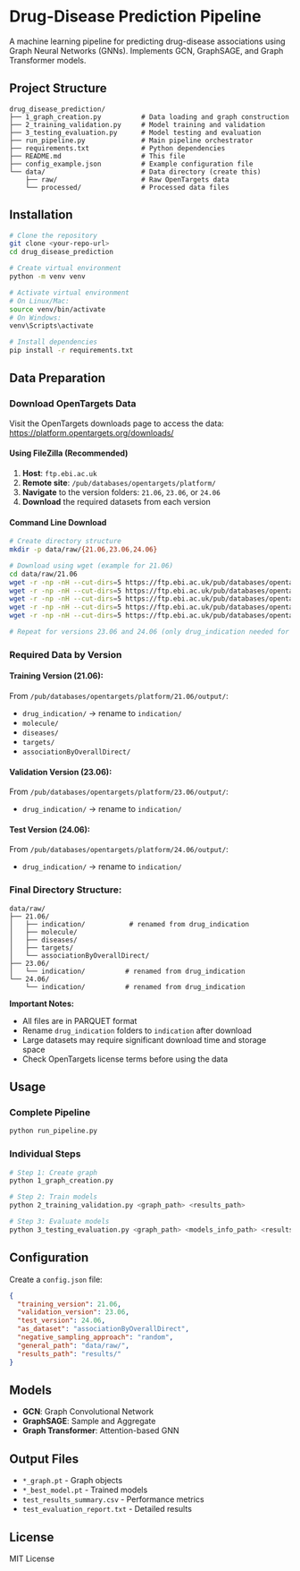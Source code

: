 # Drug-Disease Prediction Pipeline

A machine learning pipeline for predicting drug-disease associations using Graph Neural Networks (GNNs). Implements GCN, GraphSAGE, and Graph Transformer models.

## Project Structure

```
drug_disease_prediction/
├── 1_graph_creation.py          # Data loading and graph construction
├── 2_training_validation.py     # Model training and validation
├── 3_testing_evaluation.py      # Model testing and evaluation
├── run_pipeline.py              # Main pipeline orchestrator
├── requirements.txt             # Python dependencies
├── README.md                    # This file
├── config_example.json          # Example configuration file
└── data/                        # Data directory (create this)
    ├── raw/                     # Raw OpenTargets data
    └── processed/               # Processed data files
```

## Installation

```bash
# Clone the repository
git clone <your-repo-url>
cd drug_disease_prediction

# Create virtual environment
python -m venv venv

# Activate virtual environment
# On Linux/Mac:
source venv/bin/activate
# On Windows:
venv\Scripts\activate

# Install dependencies
pip install -r requirements.txt
```

## Data Preparation

### Download OpenTargets Data

Visit the OpenTargets downloads page to access the data: https://platform.opentargets.org/downloads/

#### Using FileZilla (Recommended)
1. **Host**: `ftp.ebi.ac.uk`
2. **Remote site**: `/pub/databases/opentargets/platform/`
3. **Navigate** to the version folders: `21.06`, `23.06`, or `24.06`
4. **Download** the required datasets from each version

#### Command Line Download
```bash
# Create directory structure
mkdir -p data/raw/{21.06,23.06,24.06}

# Download using wget (example for 21.06)
cd data/raw/21.06
wget -r -np -nH --cut-dirs=5 https://ftp.ebi.ac.uk/pub/databases/opentargets/platform/21.06/output/drug_indication/
wget -r -np -nH --cut-dirs=5 https://ftp.ebi.ac.uk/pub/databases/opentargets/platform/21.06/output/molecule/
wget -r -np -nH --cut-dirs=5 https://ftp.ebi.ac.uk/pub/databases/opentargets/platform/21.06/output/diseases/
wget -r -np -nH --cut-dirs=5 https://ftp.ebi.ac.uk/pub/databases/opentargets/platform/21.06/output/targets/
wget -r -np -nH --cut-dirs=5 https://ftp.ebi.ac.uk/pub/databases/opentargets/platform/21.06/output/associationByOverallDirect/

# Repeat for versions 23.06 and 24.06 (only drug_indication needed for these)
```

### Required Data by Version

#### Training Version (21.06):
From `/pub/databases/opentargets/platform/21.06/output/`:
- `drug_indication/` → rename to `indication/`
- `molecule/`
- `diseases/`
- `targets/`
- `associationByOverallDirect/`

#### Validation Version (23.06):
From `/pub/databases/opentargets/platform/23.06/output/`:
- `drug_indication/` → rename to `indication/`

#### Test Version (24.06):
From `/pub/databases/opentargets/platform/24.06/output/`:
- `drug_indication/` → rename to `indication/`

### Final Directory Structure:
```
data/raw/
├── 21.06/
│   ├── indication/           # renamed from drug_indication
│   ├── molecule/            
│   ├── diseases/            
│   ├── targets/             
│   └── associationByOverallDirect/
├── 23.06/
│   └── indication/          # renamed from drug_indication
└── 24.06/
    └── indication/          # renamed from drug_indication
```

**Important Notes:**
- All files are in PARQUET format
- Rename `drug_indication` folders to `indication` after download
- Large datasets may require significant download time and storage space
- Check OpenTargets license terms before using the data

## Usage

### Complete Pipeline
```bash
python run_pipeline.py
```

### Individual Steps
```bash
# Step 1: Create graph
python 1_graph_creation.py

# Step 2: Train models
python 2_training_validation.py <graph_path> <results_path>

# Step 3: Evaluate models
python 3_testing_evaluation.py <graph_path> <models_info_path> <results_path>
```

## Configuration

Create a `config.json` file:

```json
{
  "training_version": 21.06,
  "validation_version": 23.06,
  "test_version": 24.06,
  "as_dataset": "associationByOverallDirect",
  "negative_sampling_approach": "random",
  "general_path": "data/raw/",
  "results_path": "results/"
}
```

## Models

- **GCN**: Graph Convolutional Network
- **GraphSAGE**: Sample and Aggregate
- **Graph Transformer**: Attention-based GNN

## Output Files

- `*_graph.pt` - Graph objects
- `*_best_model.pt` - Trained models
- `test_results_summary.csv` - Performance metrics
- `test_evaluation_report.txt` - Detailed results

## License

MIT License
